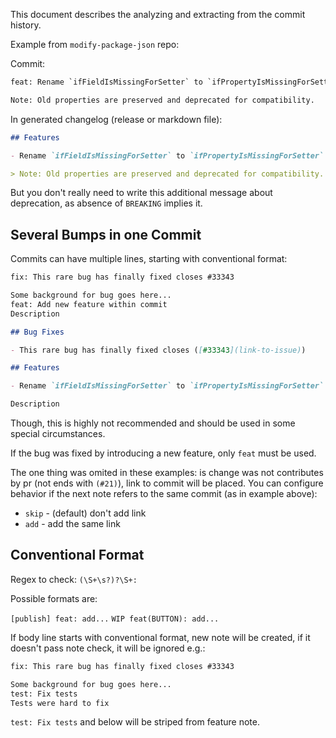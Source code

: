 This document describes the analyzing and extracting from the commit history.

Example from `modify-package-json` repo:

Commit:

```txt
feat: Rename `ifFieldIsMissingForSetter` to `ifPropertyIsMissingForSetter` and `ifFieldIsMissing` to `ifPropertyIsMissing`

Note: Old properties are preserved and deprecated for compatibility.
```

In generated changelog (release or markdown file):

```md
## Features

- Rename `ifFieldIsMissingForSetter` to `ifPropertyIsMissingForSetter` and `ifFieldIsMissing` to `ifPropertyIsMissing`

> Note: Old properties are preserved and deprecated for compatibility.
```

But you don't really need to write this additional message about deprecation, as absence of `BREAKING` implies it.

## Several Bumps in one Commit

Commits can have multiple lines, starting with conventional format:

```txt
fix: This rare bug has finally fixed closes #33343

Some background for bug goes here...
feat: Add new feature within commit
Description
```

```md
## Bug Fixes

- This rare bug has finally fixed closes ([#33343](link-to-issue))

## Features

- Rename `ifFieldIsMissingForSetter` to `ifPropertyIsMissingForSetter` and `ifFieldIsMissing` to `ifPropertyIsMissing`

Description
```

Though, this is highly not recommended and should be used in some special circumstances.

If the bug was fixed by introducing a new feature, only `feat` must be used.

The one thing was omited in these examples: is change was not contributes by pr (not ends with `(#21)`), link to commit will be placed. You can configure behavior if the next note refers to the same commit (as in example above):

- `skip` - (default) don't add link
- `add` - add the same link

## Conventional Format

Regex to check: `(\S+\s?)?\S+:`

Possible formats are:

`[publish] feat: add...`
`WIP feat(BUTTON): add...`

If body line starts with conventional format, new note will be created, if it doesn't pass note check, it will be ignored e.g.:

```txt
fix: This rare bug has finally fixed closes #33343

Some background for bug goes here...
test: Fix tests
Tests were hard to fix
```

`test: Fix tests` and below will be striped from feature note.

